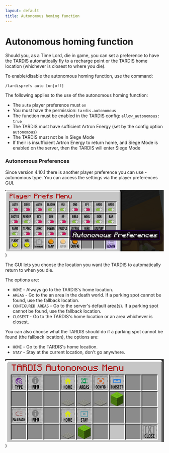 ```yaml
---
layout: default
title: Autonomous homing function
---
```


# Autonomous homing function

Should you, as a Time Lord, die in game, you can set a preference to have the
TARDIS automatically fly to a recharge point or the TARDIS home location
(whichever is closest to where you die).

To enable/disable the autonomous homing function, use the command:

    /tardisprefs auto [on|off]

The following applies to the use of the autonomous homing function:

- The `auto` player preference must `on`
- You must have the permission: `tardis.autonomous`
- The function must be enabled in the TARDIS config: `allow_autonomous: true`
- The TARDIS must have sufficient Artron Energy (set by the config option `autonomous`)
- The TARDIS must not be in Siege Mode
- If their is insufficient Artron Energy to return home, and Siege Mode is
  enabled on the server, then the TARDIS will
  enter Siege Mode

### Autonomous Preferences

Since version 4.10.1 there is another player preference you can use - autonomous
type. You can access the settings via the player preferences GUI.

![Autonomous preferences button](/images/docs/auton_prefs_button.png))

The GUI lets you choose the location you want the TARDIS to automatically return
to when you die.

The options are:

- `HOME` - Always go to the TARDIS's home location.
- `AREAS` - Go to the an area in the death world. If a parking spot cannot be found,
  use the fallback location.
- `CONFIGURED AREAS` - Go to the server's default area(s). If a parking spot
  cannot be found, use the fallback location.
- `CLOSEST` - Go to the TARDIS's home location or an area whichever is closest.

You can also choose what the TARDIS should do if a parking spot cannot be found
(the fallback location), the options are:

- `HOME` - Go to the TARDIS's home location.
- `STAY` - Stay at the current location, don't go anywhere.

![Autonomous preferences GUI](/images/docs/auton_prefs_gui.png))
